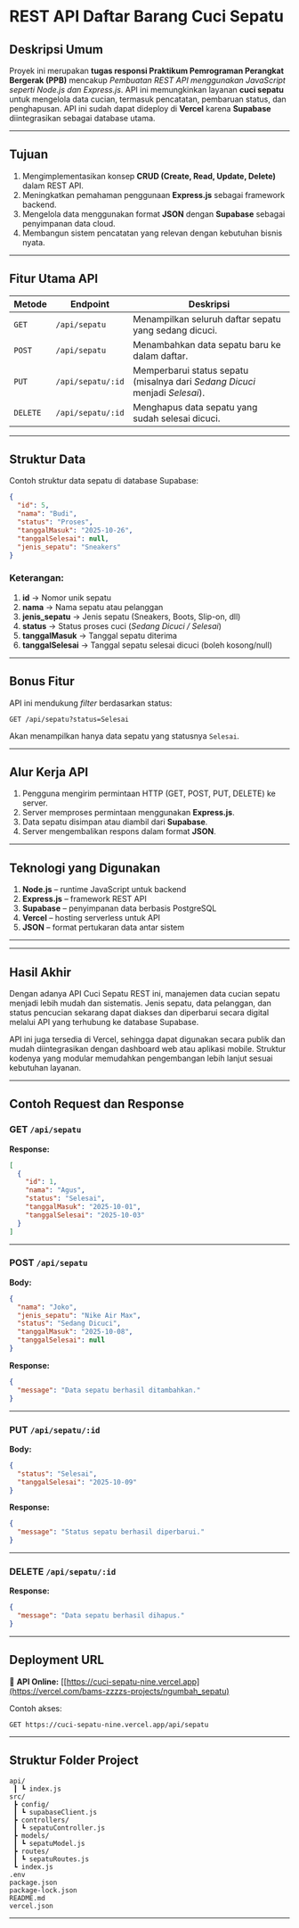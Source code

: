# REST API Daftar Barang Cuci Sepatu

## Deskripsi Umum

Proyek ini merupakan **tugas responsi Praktikum Pemrograman Perangkat Bergerak (PPB)** mencakup *Pembuatan REST API menggunakan JavaScript seperti Node.js dan Express.js*.
API ini memungkinkan layanan **cuci sepatu** untuk mengelola data cucian, termasuk pencatatan, pembaruan status, dan penghapusan.
API ini sudah dapat dideploy di **Vercel** karena **Supabase** diintegrasikan sebagai database utama.

---

## Tujuan

1. Mengimplementasikan konsep **CRUD (Create, Read, Update, Delete)** dalam REST API.
2. Meningkatkan pemahaman penggunaan **Express.js** sebagai framework backend.
3. Mengelola data menggunakan format **JSON** dengan **Supabase** sebagai penyimpanan data cloud.
4. Membangun sistem pencatatan yang relevan dengan kebutuhan bisnis nyata.

---

## Fitur Utama API

| Metode   | Endpoint          | Deskripsi                                                                    |
| -------- | ----------------- | ---------------------------------------------------------------------------- |
| `GET`    | `/api/sepatu`     | Menampilkan seluruh daftar sepatu yang sedang dicuci.                        |
| `POST`   | `/api/sepatu`     | Menambahkan data sepatu baru ke dalam daftar.                                |
| `PUT`    | `/api/sepatu/:id` | Memperbarui status sepatu (misalnya dari *Sedang Dicuci* menjadi *Selesai*). |
| `DELETE` | `/api/sepatu/:id` | Menghapus data sepatu yang sudah selesai dicuci.                             |

---

## Struktur Data

Contoh struktur data sepatu di database Supabase:

```json
{
  "id": 5,
  "nama": "Budi",
  "status": "Proses",
  "tanggalMasuk": "2025-10-26",
  "tanggalSelesai": null,
  "jenis_sepatu": "Sneakers"
}
```

### Keterangan:

1. **id** → Nomor unik sepatu
2. **nama** → Nama sepatu atau pelanggan
3. **jenis_sepatu** → Jenis sepatu (Sneakers, Boots, Slip-on, dll)
4. **status** → Status proses cuci (*Sedang Dicuci / Selesai*)
5. **tanggalMasuk** → Tanggal sepatu diterima
6. **tanggalSelesai** → Tanggal sepatu selesai dicuci (boleh kosong/null)

---

## Bonus Fitur

API ini mendukung *filter* berdasarkan status:

```
GET /api/sepatu?status=Selesai
```

Akan menampilkan hanya data sepatu yang statusnya `Selesai`.

---

## Alur Kerja API

1. Pengguna mengirim permintaan HTTP (GET, POST, PUT, DELETE) ke server.
2. Server memproses permintaan menggunakan **Express.js**.
3. Data sepatu disimpan atau diambil dari **Supabase**.
4. Server mengembalikan respons dalam format **JSON**.

---

## Teknologi yang Digunakan

1. **Node.js** – runtime JavaScript untuk backend
2. **Express.js** – framework REST API
3. **Supabase** – penyimpanan data berbasis PostgreSQL
4. **Vercel** – hosting serverless untuk API
5. **JSON** – format pertukaran data antar sistem

---

---

## Hasil Akhir

Dengan adanya API Cuci Sepatu REST ini, manajemen data cucian sepatu menjadi lebih mudah dan sistematis. Jenis sepatu, data pelanggan, dan status pencucian sekarang dapat diakses dan diperbarui secara digital melalui API yang terhubung ke database Supabase.

 API ini juga tersedia di Vercel, sehingga dapat digunakan secara publik dan mudah diintegrasikan dengan dashboard web atau aplikasi mobile. Struktur kodenya yang modular memudahkan pengembangan lebih lanjut sesuai kebutuhan layanan.

---

## Contoh Request dan Response

### GET `/api/sepatu`

**Response:**

```json
[
  {
    "id": 1,
    "nama": "Agus",
    "status": "Selesai",
    "tanggalMasuk": "2025-10-01",
    "tanggalSelesai": "2025-10-03"
  }
]
```

---

### POST `/api/sepatu`

**Body:**

```json
{
  "nama": "Joko",
  "jenis_sepatu": "Nike Air Max",
  "status": "Sedang Dicuci",
  "tanggalMasuk": "2025-10-08",
  "tanggalSelesai": null
}
```

**Response:**

```json
{
  "message": "Data sepatu berhasil ditambahkan."
}
```

---

### PUT `/api/sepatu/:id`

**Body:**

```json
{
  "status": "Selesai",
  "tanggalSelesai": "2025-10-09"
}
```

**Response:**

```json
{
  "message": "Status sepatu berhasil diperbarui."
}
```

---

### DELETE `/api/sepatu/:id`

**Response:**

```json
{
  "message": "Data sepatu berhasil dihapus."
}
```

---

## Deployment URL

🔗 **API Online:**
[[https://cuci-sepatu-nine.vercel.app](https://vercel.com/bams-zzzzs-projects/ngumbah_sepatu)

Contoh akses:

```
GET https://cuci-sepatu-nine.vercel.app/api/sepatu
```

---

## Struktur Folder Project

```
api/
 ┃ ┗ index.js
src/
 ┣ config/
 ┃ ┗ supabaseClient.js
 ┣ controllers/
 ┃ ┗ sepatuController.js
 ┣ models/
 ┃ ┗ sepatuModel.js
 ┣ routes/
 ┃ ┗ sepatuRoutes.js
 ┗ index.js
.env
package.json
package-lock.json
README.md
vercel.json
```

---



